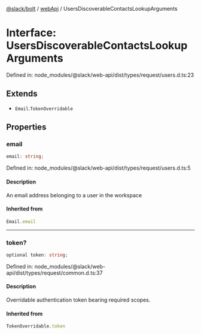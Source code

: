 [@slack/bolt](../../../../index.md) / [webApi](../index.md) / UsersDiscoverableContactsLookupArguments

# Interface: UsersDiscoverableContactsLookupArguments

Defined in: node\_modules/@slack/web-api/dist/types/request/users.d.ts:23

## Extends

- `Email`.`TokenOverridable`

## Properties

### email

```ts
email: string;
```

Defined in: node\_modules/@slack/web-api/dist/types/request/users.d.ts:5

#### Description

An email address belonging to a user in the workspace

#### Inherited from

```ts
Email.email
```

***

### token?

```ts
optional token: string;
```

Defined in: node\_modules/@slack/web-api/dist/types/request/common.d.ts:37

#### Description

Overridable authentication token bearing required scopes.

#### Inherited from

```ts
TokenOverridable.token
```
